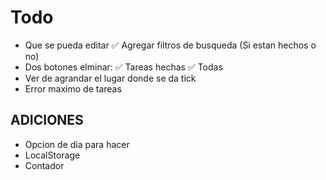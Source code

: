 # Todo

- Que se pueda editar 
✅ Agregar filtros de busqueda (Si estan hechos o no)
- Dos botones elminar: 
    ✅ Tareas hechas
    ✅ Todas 
- Ver de agrandar el lugar donde se da tick
- Error maximo de tareas

## ADICIONES
- Opcion de dia para hacer
- LocalStorage
- Contador